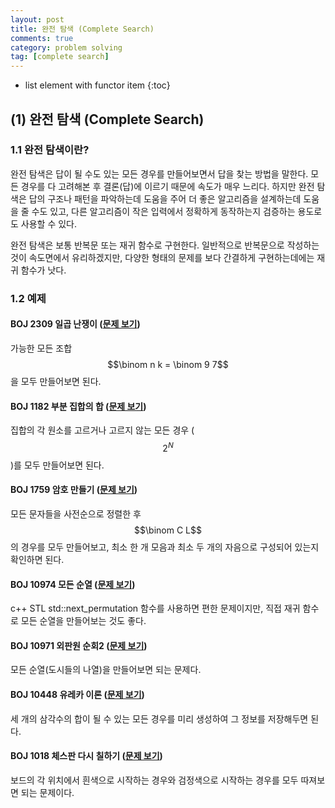 ```yaml
---
layout: post
title: 완전 탐색 (Complete Search)
comments: true
category: problem solving
tag: [complete search]
---
```

* list element with functor item
{:toc}
## (1) 완전 탐색 (Complete Search)

### 1.1 완전 탐색이란?

완전 탐색은 답이 될 수도 있는 모든 경우를 만들어보면서 답을 찾는 방법을 말한다. 모든 경우를 다 고려해본 후 결론(답)에 이르기 때문에 속도가 매우 느리다. 하지만 완전 탐색은 답의 구조나 패턴을 파악하는데 도움을 주어 더 좋은 알고리즘을 설계하는데 도움을 줄 수도 있고, 다른 알고리즘이 작은 입력에서 정확하게 동작하는지 검증하는 용도로도 사용할 수 있다.

완전 탐색은 보통 반복문 또는 재귀 함수로 구현한다. 일반적으로 반복문으로 작성하는 것이 속도면에서 유리하겠지만, 다양한 형태의 문제를 보다 간결하게 구현하는데에는 재귀 함수가 낫다.

### 1.2 예제

#### BOJ 2309 일곱 난쟁이 ([문제 보기](https://www.acmicpc.net/problem/2309))

가능한 모든 조합 $$\binom n k = \binom 9 7$$을 모두 만들어보면 된다.

#### BOJ 1182 부분 집합의 합 ([문제 보기](https://www.acmicpc.net/problem/1182))

집합의 각 원소를 고르거나 고르지 않는 모든 경우 ( $$2^N$$)를 모두 만들어보면 된다.

#### BOJ 1759 암호 만들기 ([문제 보기](https://www.acmicpc.net/problem/1759))

모든 문자들을 사전순으로 정렬한 후  $$\binom C L$$의 경우를 모두 만들어보고, 최소 한 개 모음과 최소 두 개의 자음으로 구성되어 있는지 확인하면 된다.

#### BOJ 10974 모든 순열 ([문제 보기](https://www.acmicpc.net/problem/10974))

c++ STL std::next_permutation 함수를 사용하면 편한 문제이지만, 직접 재귀 함수로 모든 순열을 만들어보는 것도 좋다.

#### BOJ 10971 외판원 순회2 ([문제 보기](https://www.acmicpc.net/problem/10971))

모든 순열(도시들의 나열)을 만들어보면 되는 문제다.

#### BOJ 10448 유레카 이론 ([문제 보기](https://www.acmicpc.net/problem/10448))

세 개의 삼각수의 합이 될 수 있는 모든 경우를 미리 생성하여 그 정보를 저장해두면 된다. 

#### BOJ 1018 체스판 다시 칠하기 ([문제 보기](https://www.acmicpc.net/problem/1018))

보드의 각 위치에서 흰색으로 시작하는 경우와 검정색으로 시작하는 경우를 모두 따져보면 되는 문제이다.
